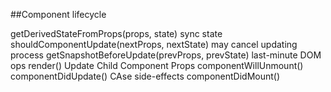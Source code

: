 ##Component lifecycle 

getDerivedStateFromProps(props, state) sync state
shouldComponentUpdate(nextProps, nextState) may cancel updating process
getSnapshotBeforeUpdate(prevProps, prevState) last-minute DOM ops
render()
Update Child Component Props
componentWillUnmount()
componentDidUpdate() CAse side-effects
componentDidMount()
